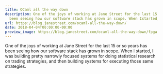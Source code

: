 ```yaml
---
title: OCaml all the way down
description: One of the joys of working at Jane Street for the last 15 or so yearshas
  been seeing how our software stack has grown in scope. When Istarted, I was building...
url: https://blog.janestreet.com/ocaml-all-the-way-down/
date: 2018-04-04T00:00:00-00:00
preview_image: https://blog.janestreet.com/ocaml-all-the-way-down/fpga.jpg
---
```


<p>One of the joys of working at Jane Street for the last 15 or so years
has been seeing how our software stack has grown in scope. When I
started, I was building pretty narrowly focused systems for doing
statistical research on trading strategies, and then building systems
for executing those same strategies.</p>
